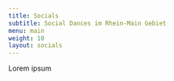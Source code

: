 ```yaml
---
title: Socials
subtitle: Social Dances im Rhein-Main Gebiet
menu: main
weight: 10
layout: socials
---
```

Lorem ipsum